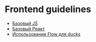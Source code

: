 # Frontend guidelines

* [Базовый JS](docs/js/basic.md)
* [Базовый Реакт](docs/react/basic.md)
* [Использование Flow для ducks](docs/react/ducks-flow.js)
